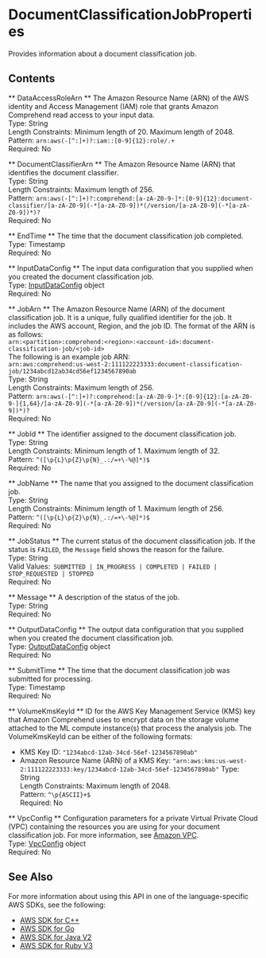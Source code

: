 # DocumentClassificationJobProperties<a name="API_DocumentClassificationJobProperties"></a>

Provides information about a document classification job\.

## Contents<a name="API_DocumentClassificationJobProperties_Contents"></a>

 ** DataAccessRoleArn **   <a name="comprehend-Type-DocumentClassificationJobProperties-DataAccessRoleArn"></a>
The Amazon Resource Name \(ARN\) of the AWS identity and Access Management \(IAM\) role that grants Amazon Comprehend read access to your input data\.  
Type: String  
Length Constraints: Minimum length of 20\. Maximum length of 2048\.  
Pattern: `arn:aws(-[^:]+)?:iam::[0-9]{12}:role/.+`   
Required: No

 ** DocumentClassifierArn **   <a name="comprehend-Type-DocumentClassificationJobProperties-DocumentClassifierArn"></a>
The Amazon Resource Name \(ARN\) that identifies the document classifier\.   
Type: String  
Length Constraints: Maximum length of 256\.  
Pattern: `arn:aws(-[^:]+)?:comprehend:[a-zA-Z0-9-]*:[0-9]{12}:document-classifier/[a-zA-Z0-9](-*[a-zA-Z0-9])*(/version/[a-zA-Z0-9](-*[a-zA-Z0-9])*)?`   
Required: No

 ** EndTime **   <a name="comprehend-Type-DocumentClassificationJobProperties-EndTime"></a>
The time that the document classification job completed\.  
Type: Timestamp  
Required: No

 ** InputDataConfig **   <a name="comprehend-Type-DocumentClassificationJobProperties-InputDataConfig"></a>
The input data configuration that you supplied when you created the document classification job\.  
Type: [InputDataConfig](API_InputDataConfig.md) object  
Required: No

 ** JobArn **   <a name="comprehend-Type-DocumentClassificationJobProperties-JobArn"></a>
The Amazon Resource Name \(ARN\) of the document classification job\. It is a unique, fully qualified identifier for the job\. It includes the AWS account, Region, and the job ID\. The format of the ARN is as follows:  
 `arn:<partition>:comprehend:<region>:<account-id>:document-classification-job/<job-id>`   
The following is an example job ARN:  
 `arn:aws:comprehend:us-west-2:111122223333:document-classification-job/1234abcd12ab34cd56ef1234567890ab`   
Type: String  
Length Constraints: Maximum length of 256\.  
Pattern: `arn:aws(-[^:]+)?:comprehend:[a-zA-Z0-9-]*:[0-9]{12}:[a-zA-Z0-9-]{1,64}/[a-zA-Z0-9](-*[a-zA-Z0-9])*(/version/[a-zA-Z0-9](-*[a-zA-Z0-9])*)?`   
Required: No

 ** JobId **   <a name="comprehend-Type-DocumentClassificationJobProperties-JobId"></a>
The identifier assigned to the document classification job\.  
Type: String  
Length Constraints: Minimum length of 1\. Maximum length of 32\.  
Pattern: `^([\p{L}\p{Z}\p{N}_.:/=+\-%@]*)$`   
Required: No

 ** JobName **   <a name="comprehend-Type-DocumentClassificationJobProperties-JobName"></a>
The name that you assigned to the document classification job\.  
Type: String  
Length Constraints: Minimum length of 1\. Maximum length of 256\.  
Pattern: `^([\p{L}\p{Z}\p{N}_.:/=+\-%@]*)$`   
Required: No

 ** JobStatus **   <a name="comprehend-Type-DocumentClassificationJobProperties-JobStatus"></a>
The current status of the document classification job\. If the status is `FAILED`, the `Message` field shows the reason for the failure\.  
Type: String  
Valid Values:` SUBMITTED | IN_PROGRESS | COMPLETED | FAILED | STOP_REQUESTED | STOPPED`   
Required: No

 ** Message **   <a name="comprehend-Type-DocumentClassificationJobProperties-Message"></a>
A description of the status of the job\.  
Type: String  
Required: No

 ** OutputDataConfig **   <a name="comprehend-Type-DocumentClassificationJobProperties-OutputDataConfig"></a>
The output data configuration that you supplied when you created the document classification job\.  
Type: [OutputDataConfig](API_OutputDataConfig.md) object  
Required: No

 ** SubmitTime **   <a name="comprehend-Type-DocumentClassificationJobProperties-SubmitTime"></a>
The time that the document classification job was submitted for processing\.  
Type: Timestamp  
Required: No

 ** VolumeKmsKeyId **   <a name="comprehend-Type-DocumentClassificationJobProperties-VolumeKmsKeyId"></a>
ID for the AWS Key Management Service \(KMS\) key that Amazon Comprehend uses to encrypt data on the storage volume attached to the ML compute instance\(s\) that process the analysis job\. The VolumeKmsKeyId can be either of the following formats:  
+ KMS Key ID: `"1234abcd-12ab-34cd-56ef-1234567890ab"` 
+ Amazon Resource Name \(ARN\) of a KMS Key: `"arn:aws:kms:us-west-2:111122223333:key/1234abcd-12ab-34cd-56ef-1234567890ab"` 
Type: String  
Length Constraints: Maximum length of 2048\.  
Pattern: `^\p{ASCII}+$`   
Required: No

 ** VpcConfig **   <a name="comprehend-Type-DocumentClassificationJobProperties-VpcConfig"></a>
 Configuration parameters for a private Virtual Private Cloud \(VPC\) containing the resources you are using for your document classification job\. For more information, see [Amazon VPC](https://docs.aws.amazon.com/vppc/latest/userguide/what-is-amazon-vpc.html)\.   
Type: [VpcConfig](API_VpcConfig.md) object  
Required: No

## See Also<a name="API_DocumentClassificationJobProperties_SeeAlso"></a>

For more information about using this API in one of the language\-specific AWS SDKs, see the following:
+  [AWS SDK for C\+\+](https://docs.aws.amazon.com/goto/SdkForCpp/comprehend-2017-11-27/DocumentClassificationJobProperties) 
+  [AWS SDK for Go](https://docs.aws.amazon.com/goto/SdkForGoV1/comprehend-2017-11-27/DocumentClassificationJobProperties) 
+  [AWS SDK for Java V2](https://docs.aws.amazon.com/goto/SdkForJavaV2/comprehend-2017-11-27/DocumentClassificationJobProperties) 
+  [AWS SDK for Ruby V3](https://docs.aws.amazon.com/goto/SdkForRubyV3/comprehend-2017-11-27/DocumentClassificationJobProperties) 